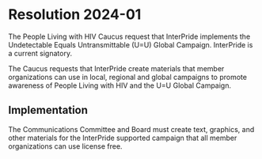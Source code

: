 # Resolution 2024-01

The People Living with HIV Caucus request that InterPride implements the Undetectable Equals Untransmittable (U=U) Global Campaign. InterPride is a current signatory. 

The Caucus requests that InterPride create materials that member organizations can use in local, regional and global campaigns to promote awareness of People Living with HIV and the U=U Global Campaign.

## Implementation

The Communications Committee and Board must create text, graphics, and other materials for the InterPride supported campaign that all member organizations can use license free.
